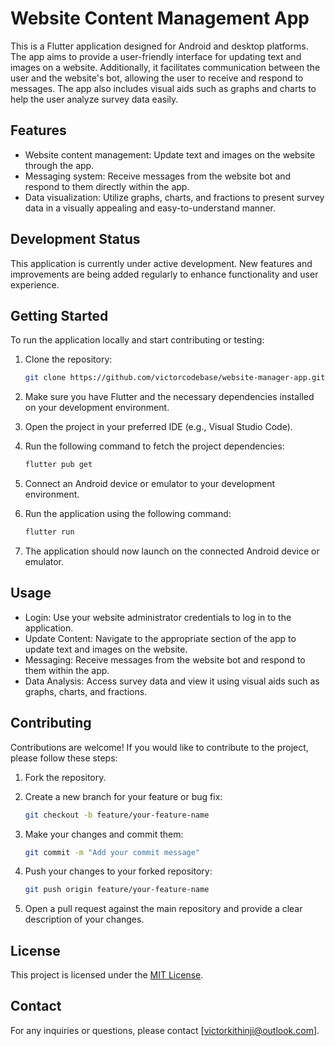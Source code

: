 
# Website Content Management App

This is a Flutter application designed for Android and desktop platforms. The app aims to provide a user-friendly interface for updating text and images on a website. Additionally, it facilitates communication between the user and the website's bot, allowing the user to receive and respond to messages. The app also includes visual aids such as graphs and charts to help the user analyze survey data easily.

## Features

- Website content management: Update text and images on the website through the app.
- Messaging system: Receive messages from the website bot and respond to them directly within the app.
- Data visualization: Utilize graphs, charts, and fractions to present survey data in a visually appealing and easy-to-understand manner.

## Development Status

This application is currently under active development. New features and improvements are being added regularly to enhance functionality and user experience.

## Getting Started

To run the application locally and start contributing or testing:

1. Clone the repository:

   ```bash
   git clone https://github.com/victorcodebase/website-manager-app.git
   ```

2. Make sure you have Flutter and the necessary dependencies installed on your development environment.

3. Open the project in your preferred IDE (e.g., Visual Studio Code).

4. Run the following command to fetch the project dependencies:

   ```bash
   flutter pub get
   ```

5. Connect an Android device or emulator to your development environment.

6. Run the application using the following command:

   ```bash
   flutter run
   ```

7. The application should now launch on the connected Android device or emulator.

## Usage

- Login: Use your website administrator credentials to log in to the application.
- Update Content: Navigate to the appropriate section of the app to update text and images on the website.
- Messaging: Receive messages from the website bot and respond to them within the app.
- Data Analysis: Access survey data and view it using visual aids such as graphs, charts, and fractions.

## Contributing

Contributions are welcome! If you would like to contribute to the project, please follow these steps:

1. Fork the repository.

2. Create a new branch for your feature or bug fix:

   ```bash
   git checkout -b feature/your-feature-name
   ```

3. Make your changes and commit them:

   ```bash
   git commit -m "Add your commit message"
   ```

4. Push your changes to your forked repository:

   ```bash
   git push origin feature/your-feature-name
   ```

5. Open a pull request against the main repository and provide a clear description of your changes.

## License

This project is licensed under the [MIT License](LICENSE).

## Contact

For any inquiries or questions, please contact [victorkithinji@outlook.com].

